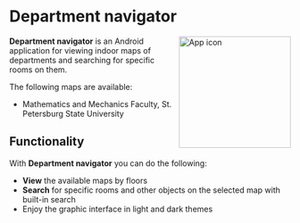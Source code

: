 # Department navigator

<img src="https://i.imgur.com/brORQ91.png" align="right" height="200"  alt="App icon"/>

**Department navigator** is an Android application for viewing indoor maps of departments and searching for specific rooms on them.

The following maps are available:

- Mathematics and Mechanics Faculty, St. Petersburg State University

## Functionality

With **Department navigator** you can do the following:

- **View** the available maps by floors
- **Search** for specific rooms and other objects on the selected map with built-in search
- Enjoy the graphic interface in light and dark themes